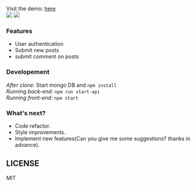 Visit the demo: [here]()   
![](https://cloud.githubusercontent.com/assets/10692276/16419075/f9a741a6-3d7e-11e6-8274-5d48934e1be5.png)
![](https://cloud.githubusercontent.com/assets/10692276/16417528/d8b0261c-3d78-11e6-8e22-a0d1742c04a5.png)

### Features
* User authentication  
* Submit new posts
* submit comment on posts

### Developement 
*After clone*: Start mongo DB and `npm install`    
*Running back-end*: `npm run start-api`   
*Running front-end*: `npm start`   

### What's next?
* Code refactor.
* Style improvements.
* Implement new features(Can you give me some suggestions? thanks in advance).

## LICENSE
MIT
